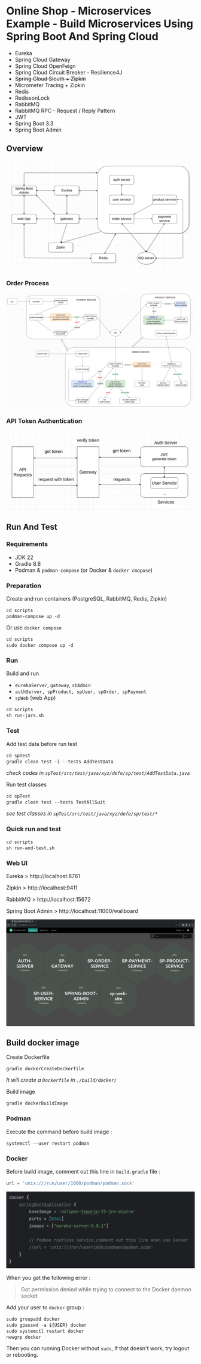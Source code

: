 # Online Shop - Microservices Example - Build Microservices Using Spring Boot And Spring Cloud

- Eureka
- Spring Cloud Gateway
- Spring Cloud OpenFeign
- Spring Cloud Circuit Breaker - Resilience4J
- ~~Spring Cloud Sleuth + Zipkin~~  
- Micrometer Tracing + Zipkin  
- Redis
- RedissonLock  
- RabbitMQ
- RabbitMQ RPC - Request / Reply Pattern
- JWT
- Spring Boot 3.3
- Spring Boot Admin

## Overview

![Overview](./images/sp-overview.png)  

### Order Process

![Order Process](./images/order-process.png)

### API Token Authentication

![API Token Authentication](./images/sp-token-authentication.png)

## Run And Test

### Requirements

- JDK 22
- Gradle 8.8
- Podman & `podman-compose` (or Docker & `docker cmopose`)

### Preparation

Create and run containers (PostgreSQL, RabbitMQ, Redis, Zipkin)

```shell
cd scripts
podman-compose up -d
```

Or use `docker compose`

```shell
cd scripts
sudo docker compose up -d
```

### Run
Build and run
- `eurekaServer`, `gateway`, `sbAdmin`
- `authServer, spProduct, spUser, spOrder, spPayment`
- `spWeb` (web App)

```shell
cd scripts
sh run-jars.sh
```

### Test

Add test data before run test

```shell
cd spTest
gradle clean test -i --tests AddTestData
```
*check codes  in `spTest/src/test/java/xyz/defe/sp/test/AddTestData.java`*  
  
Run test classes

```shell
cd spTest
gradle clean test --tests TestAllSuit
```
*see test classes in `spTest/src/test/java/xyz/defe/sp/test/*`*

### Quick run and test
```shell
cd scripts
sh run-and-test.sh
```

### Web UI

Eureka > http://localhost:8761  

Zipkin > http://localhost:9411  

RabbitMQ > http://localhost:15672  

Spring Boot Admin > http://localhost:11000/wallboard  

![Spring Boot Admin Overview](./images/sbAdmin-overview.png)


## Build docker image

Create Dockerfile
```shell
gradle dockerCreateDockerfile
```
*It will create a `Dockerfile` in `./build/docker/`*  
  
Build image
```shell
gradle dockerBuildImage
```

### Podman
Execute the command before build image :
```shell
systemctl --user restart podman
```

### Docker
Before build image, comment out this line in `build.gradle` file :
```groovy
url = 'unix:///run/user/1000/podman/podman.sock'
```
![](./images/build-image.png)

When you get the following error :
> Got permission denied while trying to connect to the Docker daemon socket

Add your user to `docker` group :
```shell
sudo groupadd docker
sudo gpasswd -a ${USER} docker
sudo systemctl restart docker
newgrp docker
```
Then you can running Docker without `sudo`, If that doesn't work, try logout or rebooting.
